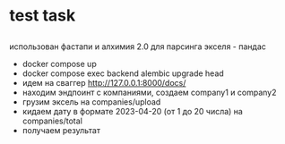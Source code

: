 # test task

## 

использован фастапи и алхимия 2.0
для парсинга экселя - пандас

- docker compose up
- docker compose exec backend alembic upgrade head
- идем на сваггер http://127.0.0.1:8000/docs/ 
- находим эндпоинт с компаниями, создаем company1 и company2
- грузим эксель на companies/upload
- кидаем дату в формате 2023-04-20 (от 1 до 20 числа) на companies/total
- получаем результат
